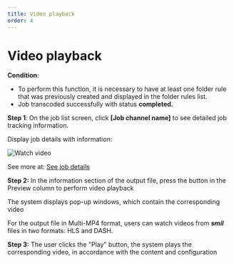 ```yaml
---
title: Video playback
order: 4
---
```


# Video playback

**Condition**:

- To perform this function, it is necessary to have at least one folder rule that was previously created and displayed in the folder rules list.
- Job transcoded successfully with status **completed.**

**Step 1**: On the job list screen, click **[Job channel name]** to see detailed job tracking information.

Display job details with information:

![Watch video](/images/media-vod/job-management/view-detail-job.png)

See more at: [See job details](/docs/en/sigma-media-vod/05-user-guide/b-job-management/3-view-details-job.md)

**Step 2:** In the information section of the output file, press the button in the Preview column to perform video playback

The system displays pop-up windows, which contain the corresponding video

<!-- ![Watch video](/images/media-vod/job-management/playvideo1.png) -->

For the output file in Multi-MP4 format, users can watch videos from _**smil**_ files in two formats: HLS and DASH.

**Step 3:** The user clicks the "Play" button, the system plays the corresponding video, in accordance with the content and configuration
